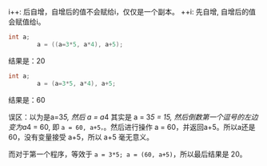 i++: 后自增，自增后的值不会赋给i，仅仅是一个副本。
++i: 先自增, 自增后的值会赋值给i。

```c
int a;
        a = ((a=3*5, a*4), a+5);
```
结果是：20
```c
int a;
        a = (a=3*5, a*4), a+5;
```
结果是：60

误区：以为是a=3*5, 然后 a = a*4
其实是 a = 3*5 = 15, 然后倒数第一个逗号的左边变为a*4 = 60, 即 `a = 60, a+5，`。然后进行操作 a = 60，并返回a+5。所以a还是60，没有变量接受 a+5，所以 a+5 毫无意义。

而对于第一个程序，等效于 `a = 3*5; a = (60, a+5)`，所以最后结果是 20。
